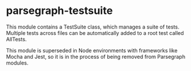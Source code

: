 # parsegraph-testsuite

This module contains a TestSuite class, which manages
a suite of tests. Multiple tests across files can be automatically
added to a root test called AllTests.

This module is superseded in Node environments with frameworks like
Mocha and Jest, so it is in the process of being removed from Parsegraph
modules.
